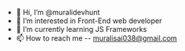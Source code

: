 - 👋 Hi, I’m @muralidevhunt
- 👀 I’m interested in Front-End web developer 
- 🌱 I’m currently learning JS Frameworks
- 📫 How to reach me -- muralisai038@gmail.com

<!---
muralidevhunt/muralidevhunt is a ✨ special ✨ repository because its `README.md` (this file) appears on your GitHub profile.
You can click the Preview link to take a look at your changes.
--->
